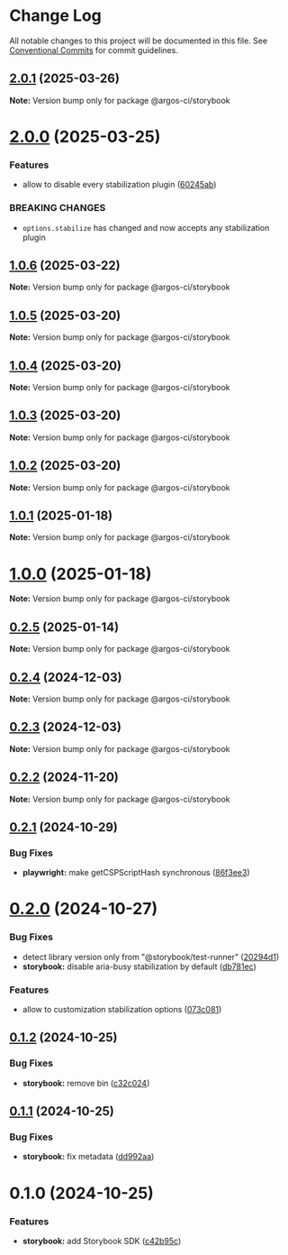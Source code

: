 # Change Log

All notable changes to this project will be documented in this file.
See [Conventional Commits](https://conventionalcommits.org) for commit guidelines.

## [2.0.1](https://github.com/argos-ci/argos-javascript/compare/@argos-ci/storybook@2.0.0...@argos-ci/storybook@2.0.1) (2025-03-26)

**Note:** Version bump only for package @argos-ci/storybook





# [2.0.0](https://github.com/argos-ci/argos-javascript/compare/@argos-ci/storybook@1.0.6...@argos-ci/storybook@2.0.0) (2025-03-25)


### Features

* allow to disable every stabilization plugin ([60245ab](https://github.com/argos-ci/argos-javascript/commit/60245ab90a22ce2abd309761de6ac14fa5293e2d))


### BREAKING CHANGES

* `options.stabilize` has changed and now accepts any stabilization plugin





## [1.0.6](https://github.com/argos-ci/argos-javascript/compare/@argos-ci/storybook@1.0.5...@argos-ci/storybook@1.0.6) (2025-03-22)

**Note:** Version bump only for package @argos-ci/storybook





## [1.0.5](https://github.com/argos-ci/argos-javascript/compare/@argos-ci/storybook@1.0.4...@argos-ci/storybook@1.0.5) (2025-03-20)

**Note:** Version bump only for package @argos-ci/storybook





## [1.0.4](https://github.com/argos-ci/argos-javascript/compare/@argos-ci/storybook@1.0.3...@argos-ci/storybook@1.0.4) (2025-03-20)

**Note:** Version bump only for package @argos-ci/storybook





## [1.0.3](https://github.com/argos-ci/argos-javascript/compare/@argos-ci/storybook@1.0.2...@argos-ci/storybook@1.0.3) (2025-03-20)

**Note:** Version bump only for package @argos-ci/storybook





## [1.0.2](https://github.com/argos-ci/argos-javascript/compare/@argos-ci/storybook@1.0.1...@argos-ci/storybook@1.0.2) (2025-03-20)

**Note:** Version bump only for package @argos-ci/storybook





## [1.0.1](https://github.com/argos-ci/argos-javascript/compare/@argos-ci/storybook@1.0.0...@argos-ci/storybook@1.0.1) (2025-01-18)

**Note:** Version bump only for package @argos-ci/storybook





# [1.0.0](https://github.com/argos-ci/argos-javascript/compare/@argos-ci/storybook@0.2.5...@argos-ci/storybook@1.0.0) (2025-01-18)

**Note:** Version bump only for package @argos-ci/storybook





## [0.2.5](https://github.com/argos-ci/argos-javascript/compare/@argos-ci/storybook@0.2.4...@argos-ci/storybook@0.2.5) (2025-01-14)

**Note:** Version bump only for package @argos-ci/storybook





## [0.2.4](https://github.com/argos-ci/argos-javascript/compare/@argos-ci/storybook@0.2.3...@argos-ci/storybook@0.2.4) (2024-12-03)

**Note:** Version bump only for package @argos-ci/storybook





## [0.2.3](https://github.com/argos-ci/argos-javascript/compare/@argos-ci/storybook@0.2.2...@argos-ci/storybook@0.2.3) (2024-12-03)

**Note:** Version bump only for package @argos-ci/storybook





## [0.2.2](https://github.com/argos-ci/argos-javascript/compare/@argos-ci/storybook@0.2.1...@argos-ci/storybook@0.2.2) (2024-11-20)

**Note:** Version bump only for package @argos-ci/storybook





## [0.2.1](https://github.com/argos-ci/argos-javascript/compare/@argos-ci/storybook@0.2.0...@argos-ci/storybook@0.2.1) (2024-10-29)


### Bug Fixes

* **playwright:** make getCSPScriptHash synchronous ([86f3ee3](https://github.com/argos-ci/argos-javascript/commit/86f3ee3de937b6a1b58c078e9eba12da4f935028))





# [0.2.0](https://github.com/argos-ci/argos-javascript/compare/@argos-ci/storybook@0.1.2...@argos-ci/storybook@0.2.0) (2024-10-27)


### Bug Fixes

* detect library version only from "@storybook/test-runner" ([20294d1](https://github.com/argos-ci/argos-javascript/commit/20294d16b5379b848993c6de689853154f186c04))
* **storybook:** disable aria-busy stabilization by default ([db781ec](https://github.com/argos-ci/argos-javascript/commit/db781ec31e8691bd0e2c0aae8d532b465c14cf6f))


### Features

* allow to customization stabilization options ([073c081](https://github.com/argos-ci/argos-javascript/commit/073c081228c6ef8f4bfed84a1caee6b44e6ae642))





## [0.1.2](https://github.com/argos-ci/argos-javascript/compare/@argos-ci/storybook@0.1.1...@argos-ci/storybook@0.1.2) (2024-10-25)


### Bug Fixes

* **storybook:** remove bin ([c32c024](https://github.com/argos-ci/argos-javascript/commit/c32c024dd6d1e8543910b9cd95c3e3e8c679d07e))





## [0.1.1](https://github.com/argos-ci/argos-javascript/compare/@argos-ci/storybook@0.1.0...@argos-ci/storybook@0.1.1) (2024-10-25)


### Bug Fixes

* **storybook:** fix metadata ([dd992aa](https://github.com/argos-ci/argos-javascript/commit/dd992aac34192b5f8326714caa96323995421710))





# 0.1.0 (2024-10-25)


### Features

* **storybook:** add Storybook SDK ([c42b95c](https://github.com/argos-ci/argos-javascript/commit/c42b95c4a2f20434fe1a0f4cd9f9ff0e227234cf))
